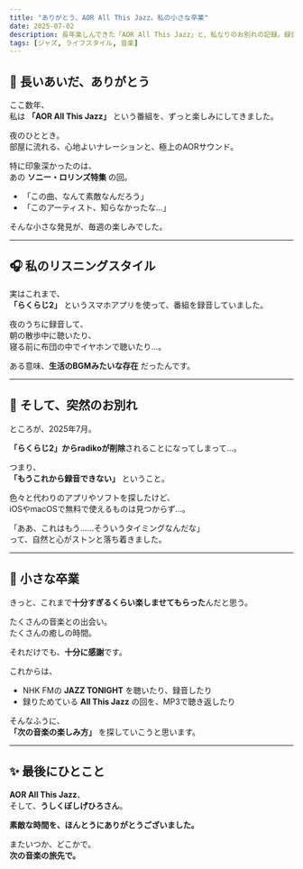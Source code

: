 ```yaml
---
title: "ありがとう、AOR All This Jazz。私の小さな卒業"
date: 2025-07-02
description: 長年楽しんできた「AOR All This Jazz」と、私なりのお別れの記録。録音アプリの終了をきっかけに、次の音楽の楽しみ方へ。
tags: [ジャズ, ライフスタイル, 音楽]
---
```


## 🌿 長いあいだ、ありがとう

ここ数年、  
私は **「AOR All This Jazz」** という番組を、ずっと楽しみにしてきました。

夜のひととき。  
部屋に流れる、心地よいナレーションと、極上のAORサウンド。

特に印象深かったのは、  
あの **ソニー・ロリンズ特集** の回。

- 「この曲、なんて素敵なんだろう」
- 「このアーティスト、知らなかったな…」

そんな小さな発見が、毎週の楽しみでした。

---

## 🎧 私のリスニングスタイル

実はこれまで、  
**「らくらじ2」** というスマホアプリを使って、番組を録音していました。

夜のうちに録音して、  
朝の散歩中に聴いたり、  
寝る前に布団の中でイヤホンで聴いたり…。

ある意味、**生活のBGMみたいな存在** だったんです。

---

## 🚧 そして、突然のお別れ

ところが、2025年7月。

**「らくらじ2」からradikoが削除**されることになってしまって…。

つまり、  
**「もうこれから録音できない」** ということ。

色々と代わりのアプリやソフトを探したけど、  
iOSやmacOSで無料で使えるものは見つからず…。

「ああ、これはもう……そういうタイミングなんだな」  
って、自然と心がストンと落ち着きました。

---

## 🌱 小さな卒業

きっと、これまで**十分すぎるくらい楽しませてもらった**んだと思う。

たくさんの音楽との出会い。  
たくさんの癒しの時間。

それだけでも、**十分に感謝**です。

これからは、

- NHK FMの **JAZZ TONIGHT** を聴いたり、録音したり
- 録りためている **All This Jazz** の回を、MP3で聴き返したり

そんなふうに、  
**「次の音楽の楽しみ方」** を探していこうと思います。

---

## ✨ 最後にひとこと

**AOR All This Jazz**、  
そして、**うしくぼしげひろさん**。

**素敵な時間を、ほんとうにありがとうございました。**

またいつか、どこかで。  
**次の音楽の旅先で。**
